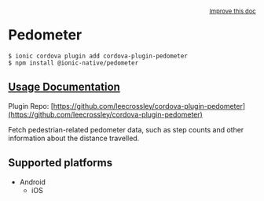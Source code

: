 <a style="float:right;font-size:12px;" href="http://github.com/ionic-team/ionic-native/edit/master/src/@ionic-native/plugins/pedometer/index.ts#L14">
  Improve this doc
</a>

# Pedometer

```
$ ionic cordova plugin add cordova-plugin-pedometer
$ npm install @ionic-native/pedometer
```

## [Usage Documentation](https://ionicframework.com/docs/native/pedometer/)

Plugin Repo: [https://github.com/leecrossley/cordova-plugin-pedometer](https://github.com/leecrossley/cordova-plugin-pedometer)

Fetch pedestrian-related pedometer data,
such as step counts and other information about the distance travelled.

## Supported platforms

- Android
  - iOS
  


